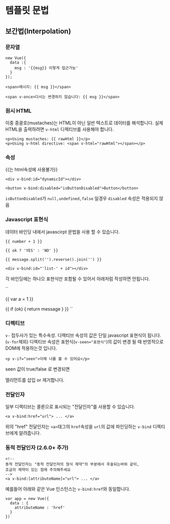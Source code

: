 # 템플릿 문법

## 보간법(Interpolation)

### 문자열

```
new Vue({
  data :{
    msg : '{{msg}} 이렇게 접근가능'
  }
});
```

```
<span>메시지: {{ msg }}</span>
```

```
<span v-once>다시는 변경하지 않습니다: {{ msg }}</span>
```

### 원시 HTML

이중 중괄호(mustaches)는 HTML이 아닌 일반 텍스트로 데이터를 해석합니다. 실제 HTML을 출력하려면 `v-html` 디렉티브를 사용해야 합니다.

```
<p>Using mustaches: {{ rawHtml }}</p>
<p>Using v-html directive: <span v-html="rawHtml"></span></p>
```

### 속성

{{는 html속성에 사용불가}}

```
<div v-bind:id="dynamicId"></div>
```

```
<button v-bind:disabled="isButtonDisabled">Button</button>
```

`isButtonDisabled`가 `null,undefined,false` 일경우 `disabled` 속성은 적용되지 않음

### Javascript 표현식

데이터 바인딩 내에서 javascirpt 문법을 사용 할 수 있습니다.

```
{{ number + 1 }}

{{ ok ? 'YES' : 'NO' }}

{{ message.split('').reverse().join('') }}

<div v-bind:id="'list-' + id"></div>
```

각 바인딩에는 하나으 표현식만 포함될 수 있어서 아래처럼 작성하면 안됩니다.

``

<!-- 아래는 구문입니다, 표현식이 아닙니다. -->

{{ var a = 1 }}

<!-- 조건문은 작동하지 않습니다. 삼항 연산자를 사용해야 합니다. -->

{{ if (ok) { return message } }}
``

### 디렉티브

`v-` 접두사가 있는 특수속성. 디렉티브 속성의 값은 단일 javascript 표현식이 됩니다.
(`v-for`제외) 디렉티브 속성은 표현식(`v-seen="표현식"`)의 값이 변경 될 때 반영적으로 DOM에 적용하는것 입니다.

```
<p v-if="seen">이제 나를 볼 수 있어요</p>
```

seen 값이 true/false 로 변경되면 <p> 엘리먼트를 삽입 or 제거합니다.

### 전달인자

일부 디렉티브는 콜론으로 표시되는 "전달인자"를 사용할 수 있습니다.

```
<a v-bind:href="url"> ... </a>
```

위의 "href" 전달인자는 `<a>`태그의 `href`속성을 `url`의 값에 파인딩하는 `v-bind` 디렉티브에게 알려줍니다.

### 동적 전달인자 (2.6.0+ 추가)

```
<!--
동적 전달인자는 "동적 전달인자의 형식 제약"의 부분에서 후술되는바와 같이,
조금의 제약이 있는 점에 주의해주세요
-->
<a v-bind:[attributeName]="url"> ... </a>
```

예를들어 아래와 같은 Vue 인스턴스는 `v-bind:href`와 동일합니다.

```
var app = new Vue({
  data : {
    attributeName : 'href'
  }
})
```
